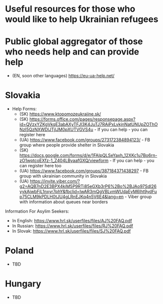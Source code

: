 # Useful resources for those who would like to help Ukrainian refugees

# Public global aggregator of those who needs help and can provide help

- (EN, soon other languages) https://eu-ua-help.net/

# Slovakia
- Help Forms:
  - (SK) https://www.ktopomozeukrajine.sk/
  - (SK) https://forms.office.com/pages/responsepage.aspx?id=QVzxYZKgVkqE3abAXyTFJl3K4JuTJ7RAiPxLvkjnNatUNUpZOThONzI5QzNXWDlJTjlJM0pXUTVGVS4u - If you can help - you can register here
  - (UA) https://www.facebook.com/groups/273172384894123/ - FB group where people provide shelter in Slovakia
  - (SK) https://docs.google.com/forms/d/e/1FAIpQLSeYaxh_12XKc1u7Bo6rn-zO1wptcoEXfz-1_Z404LByaafGXQ/viewform - If you can help - you can register here too
  - (UA) https://www.facebook.com/groups/387184371438297 - FB group with ukrainian community in Slovakia
  - (UA) https://invite.viber.com/?g2=AQB7nD2E3BPX4kiM5P9RTi85eGXb3rP6%2Bo%2BJAo97Sdl26yykAjwbFjL1nxyr7phY&fbclid=IwAR3mQgVBLvmWUdaEyM6lht9ydFup75CLM9kPDLH0tJU4gLRnEJKq4n5V6E4&lang=en - Viber group with information about queues near borders
 
Information For Asylim Seekers:

- In English: https://www.hrl.sk/userfiles/files/AJ%20FAQ.pdf
- In Russian: https://www.hrl.sk/userfiles/files/RJ%20FAQ.pdf
- In Slovak: https://www.hrl.sk/userfiles/files/SJ%20FAQ.pdf

 # Poland
- TBD

# Hungary
- TBD
